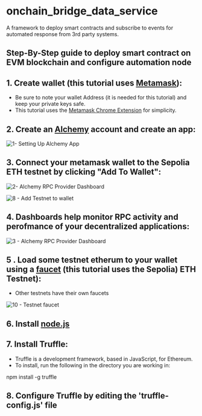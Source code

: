 # onchain_bridge_data_service

A framework to deploy smart contracts and subscribe to events for automated response from 3rd party systems.

## Step-By-Step guide to deploy smart contract on EVM blockchain and configure automation node

## 1. Create wallet (this tutorial uses [Metamask](https://www.youtube.com/watch?v=Af_lQ1zUnoM&ab_channel=MoneyZG)):

   - Be sure to note your wallet Address (it is needed for this tutorial) and keep your private keys safe.
   - This tutorial uses the [Metamask Chrome Extension](https://metamask.io/download/) for simplicity.


## 2. Create an [Alchemy](https://www.alchemy.com/) account and create an app:



![1- Setting Up Alchemy App](https://github.com/anonUnderground/onchain_bridge_data_service/assets/134157241/cdd0e813-085a-4646-bf10-69c33ef481e9)
 
## 3. Connect your metamask wallet to the Sepolia ETH testnet by clicking "Add To Wallet":



![2- Alchemy RPC Provider Dashboard](https://github.com/anonUnderground/onchain_bridge_data_service/assets/134157241/66499a65-2891-4310-81a7-e374cc76f28e)

![8 - Add Testnet to wallet](https://github.com/anonUnderground/onchain_bridge_data_service/assets/134157241/c2ae97c8-a019-4ba5-a150-87c49ad409f3)


## 4. Dashboards help monitor RPC activity and perofmance of your decentralized applications:



![3 - Alchemy RPC Provider Dashboard](https://github.com/anonUnderground/onchain_bridge_data_service/assets/134157241/eabb7de8-73cf-4f4b-9063-c560e08e2aec)

## 5 . Load some testnet etherum to your wallet using a [faucet]((https://sepoliafaucet.com/)) (this tutorial uses the Sepolia) ETH Testnet):

   - Other testnets have their own faucets


![10 - Testnet faucet](https://github.com/anonUnderground/onchain_bridge_data_service/assets/134157241/629230ed-7eef-4b4e-8282-2e75100bc81a)

## 6. Install [node.js](https://nodejs.org/en/download/)

## 7. Install Truffle: 

   - Truffle is a development framework, based in JavaScript, for Ethereum.
   - To install, run the following in the directory you are working in:

npm install -g truffle

## 8. Configure Truffle by editing the 'truffle-config.js' file

